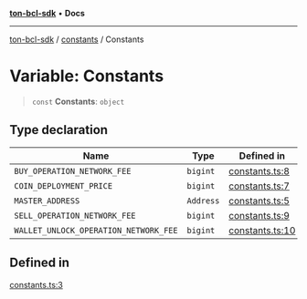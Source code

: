 [**ton-bcl-sdk**](../../README.md) • **Docs**

***

[ton-bcl-sdk](../../modules.md) / [constants](../README.md) / Constants

# Variable: Constants

> `const` **Constants**: `object`

## Type declaration

| Name | Type | Defined in |
| ------ | ------ | ------ |
| `BUY_OPERATION_NETWORK_FEE` | `bigint` | [constants.ts:8](https://github.com/ton-fun-tech/ton-bcl-sdk/blob/dd5e1aad56460b504ee72a0e5d189cd8ce611083/src/constants.ts#L8) |
| `COIN_DEPLOYMENT_PRICE` | `bigint` | [constants.ts:7](https://github.com/ton-fun-tech/ton-bcl-sdk/blob/dd5e1aad56460b504ee72a0e5d189cd8ce611083/src/constants.ts#L7) |
| `MASTER_ADDRESS` | `Address` | [constants.ts:5](https://github.com/ton-fun-tech/ton-bcl-sdk/blob/dd5e1aad56460b504ee72a0e5d189cd8ce611083/src/constants.ts#L5) |
| `SELL_OPERATION_NETWORK_FEE` | `bigint` | [constants.ts:9](https://github.com/ton-fun-tech/ton-bcl-sdk/blob/dd5e1aad56460b504ee72a0e5d189cd8ce611083/src/constants.ts#L9) |
| `WALLET_UNLOCK_OPERATION_NETWORK_FEE` | `bigint` | [constants.ts:10](https://github.com/ton-fun-tech/ton-bcl-sdk/blob/dd5e1aad56460b504ee72a0e5d189cd8ce611083/src/constants.ts#L10) |

## Defined in

[constants.ts:3](https://github.com/ton-fun-tech/ton-bcl-sdk/blob/dd5e1aad56460b504ee72a0e5d189cd8ce611083/src/constants.ts#L3)
